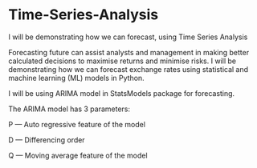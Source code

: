 # Time-Series-Analysis
I will be demonstrating how we can forecast, using Time Series Analysis


Forecasting future can assist analysts and management in making better calculated decisions to maximise returns and minimise risks. I will be demonstrating how we can forecast exchange rates using statistical and machine learning (ML) models in Python.

I will be using  ARIMA model in StatsModels package for forecasting. 

The ARIMA model has 3 parameters:

P — Auto regressive feature of the model

D — Differencing order

Q — Moving average feature of the model
 
